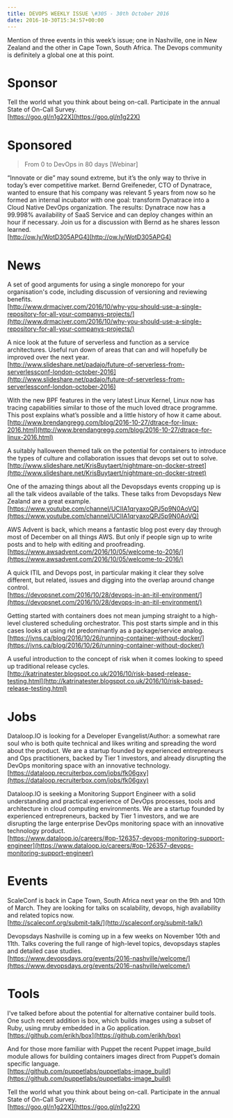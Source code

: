 ```yaml
---
title: DEVOPS WEEKLY ISSUE \#305 - 30th October 2016 
date: 2016-10-30T15:34:57+00:00
---
```


Mention of three events in this week’s issue; one in Nashville, one in New Zealand and the other in Cape Town, South Africa. The Devops community is definitely a global one at this point.


Sponsor
======

Tell the world what you think about being on-call. Participate in the annual State of On-Call Survey.
<br>[https://goo.gl/n1g22X](https://goo.gl/n1g22X)


Sponsored
========

>From 0 to DevOps in 80 days [Webinar]

“Innovate or die” may sound extreme, but it’s the only way to thrive in today’s ever competitive market. Bernd Greifeneder, CTO of Dynatrace, wanted to ensure that his company was relevant 5 years from now so he formed an internal incubator with one goal: transform Dynatrace into a Cloud Native DevOps organization. The results: Dynatrace now has a 99.998% availability of SaaS Service and can deploy changes within an hour if necessary. Join us for a discussion with Bernd as he shares lesson learned.
<br>[http://ow.ly/WotD305APG4](http://ow.ly/WotD305APG4)


News
====

A set of good arguments for using a single monorepo for your organisation's code, including discussion of versioning and reviewing benefits.
<br>[http://www.drmaciver.com/2016/10/why-you-should-use-a-single-repository-for-all-your-companys-projects/](http://www.drmaciver.com/2016/10/why-you-should-use-a-single-repository-for-all-your-companys-projects/)


A nice look at the future of serverless and function as a service architectures. Useful run down of areas that can and will hopefully be improved over the next year.
<br>[http://www.slideshare.net/padajo/future-of-serverless-from-serverlessconf-london-october-2016](http://www.slideshare.net/padajo/future-of-serverless-from-serverlessconf-london-october-2016)


With the new BPF features in the very latest Linux Kernel, Linux now has tracing capabilities similar to those of the much loved dtrace programme. This post explains what’s possible and a little history of how it came about.
<br>[http://www.brendangregg.com/blog/2016-10-27/dtrace-for-linux-2016.html](http://www.brendangregg.com/blog/2016-10-27/dtrace-for-linux-2016.html)


A suitably halloween themed talk on the potential for containers to introduce the types of culture and collaboration issues that devops set out to solve.
<br>[http://www.slideshare.net/KrisBuytaert/nightmare-on-docker-street](http://www.slideshare.net/KrisBuytaert/nightmare-on-docker-street)


One of the amazing things about all the Devopsdays events cropping up is all the talk videos available of the talks. These talks from Devopsdays New Zealand are a great example.
<br>[https://www.youtube.com/channel/UClIA1qryaxoQPJ5p9N0AoVQ](https://www.youtube.com/channel/UClIA1qryaxoQPJ5p9N0AoVQ)


AWS Advent is back, which means a fantastic blog post every day through most of December on all things AWS. But only if people sign up to write posts and to help with editing and proofreading.
<br>[https://www.awsadvent.com/2016/10/05/welcome-to-2016/](https://www.awsadvent.com/2016/10/05/welcome-to-2016/)


A quick ITIL and Devops post, in particular making it clear they solve different, but related, issues and digging into the overlap around change control.
<br>[https://devopsnet.com/2016/10/28/devops-in-an-itil-environment/](https://devopsnet.com/2016/10/28/devops-in-an-itil-environment/)


Getting started with containers does not mean jumping straight to a high-level clustered scheduling orchestrator. This post starts simple and in this cases looks at using rkt predominantly as a package/service analog.
<br>[https://jvns.ca/blog/2016/10/26/running-container-without-docker/](https://jvns.ca/blog/2016/10/26/running-container-without-docker/)


A useful introduction to the concept of risk when it comes looking to speed up traditional release cycles.
<br>[http://katrinatester.blogspot.co.uk/2016/10/risk-based-release-testing.html](http://katrinatester.blogspot.co.uk/2016/10/risk-based-release-testing.html)


Jobs
====

Dataloop.IO is looking for a Developer Evangelist/Author: a somewhat rare soul who is both quite technical and likes writing and spreading the word about the product. We are a startup founded by experienced entrepreneurs and Ops practitioners, backed by Tier 1 investors, and already disrupting the DevOps monitoring space with an innovative technology.
<br>[https://dataloop.recruiterbox.com/jobs/fk06gxy](https://dataloop.recruiterbox.com/jobs/fk06gxy)


Dataloop.IO is seeking a Monitoring Support Engineer with a solid understanding and practical experience of DevOps processes, tools and architecture in cloud computing environments. We are a startup founded by experienced entrepreneurs, backed by Tier 1 investors, and we are disrupting the large enterprise DevOps monitoring space with an innovative technology product.
<br>[https://www.dataloop.io/careers/#op-126357-devops-monitoring-support-engineer](https://www.dataloop.io/careers/#op-126357-devops-monitoring-support-engineer)


Events
======

ScaleConf is back in Cape Town, South Africa next year on the 9th and 10th of March. They are looking for talks on scalability, devops, high availability and related topics now.
<br>[http://scaleconf.org/submit-talk/](http://scaleconf.org/submit-talk/)


Devopsdays Nashville is coming up in a few weeks on November 10th and 11th. Talks covering the full range of high-level topics, devopsdays staples and detailed case studies.
<br>[https://www.devopsdays.org/events/2016-nashville/welcome/](https://www.devopsdays.org/events/2016-nashville/welcome/)


Tools
=====

I’ve talked before about the potential for alternative container build tools. One such recent addition is box, which builds images using a subset of Ruby, using mruby embedded in a Go application.
<br>[https://github.com/erikh/box](https://github.com/erikh/box)


And for those more familiar with Puppet the recent Puppet image_build module allows for building containers images direct from Puppet’s domain specific language.
<br>[https://github.com/puppetlabs/puppetlabs-image_build](https://github.com/puppetlabs/puppetlabs-image_build)


Tell the world what you think about being on-call. Participate in the annual State of On-Call Survey.
<br>[https://goo.gl/n1g22X](https://goo.gl/n1g22X)



